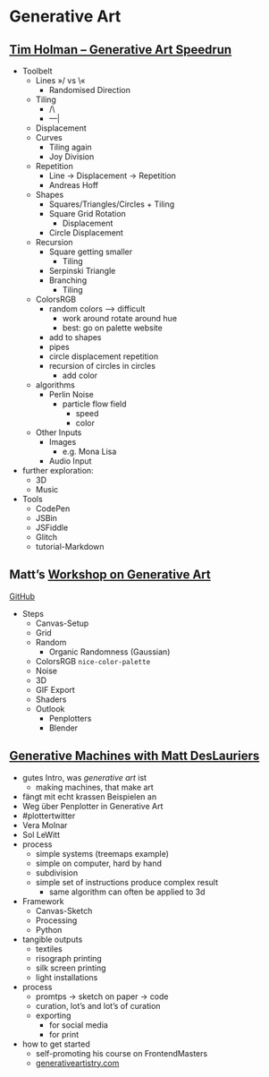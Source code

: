 # Generative Art

## [Tim Holman – Generative Art Speedrun](https://youtu.be/4Se0_w0ISYk)
- Toolbelt
    - Lines »/ vs \\«
        - Randomised Direction
    - Tiling
        - /\
        - —|
    - Displacement
    - Curves
        - Tiling again
        - Joy Division
    - Repetition
        - Line → Displacement → Repetition
        - Andreas Hoff
    - Shapes
        - Squares/Triangles/Circles + Tiling
        - Square Grid Rotation
            - Displacement
        - Circle Displacement
    - Recursion
        - Square getting smaller
            - Tiling
        - Serpinski Triangle
        - Branching
            - Tiling
    - ColorsRGB
        - random colors --> difficult
            - work around rotate around hue
            - best: go on palette website
        - add to shapes
        - pipes
        - circle displacement repetition
        - recursion of circles in circles
            - add color
    - algorithms
        - Perlin Noise
            - particle flow field
                - speed
                - color
    - Other Inputs
        - Images
            - e.g. Mona Lisa
        - Audio Input
- further exploration:
    - 3D
    - Music
- Tools
    - CodePen
    - JSBin
    - JSFiddle
    - Glitch
    - tutorial-Markdown

## Matt’s [Workshop on Generative Art](https://frontendmasters.com/courses/canvas-webgl/)
[GitHub](https://github.com/mattdesl/graphics-resources)

- Steps
    - Canvas-Setup
    - Grid
    - Random
        - Organic Randomness (Gaussian)
    - ColorsRGB `nice-color-palette`
    - Noise
    - 3D
    - GIF Export
    - Shaders
    - Outlook
        - Penplotters
        - Blender

## [Generative Machines with Matt DesLauriers](https://youtu.be/8Uo6zFwSO78)
- gutes Intro, was _generative art_ ist
    - making machines, that make art
- fängt mit echt krassen Beispielen an
- Weg über Penplotter in Generative Art
- #plottertwitter
- Vera Molnar
- Sol LeWitt
- process
    - simple systems (treemaps example)
    - simple on computer, hard by hand
    - subdivision
    - simple set of instructions produce complex result
        - same algorithm can often be applied to 3d
- Framework
    - Canvas-Sketch
    - Processing
    - Python
- tangible outputs
    - textiles
    - risograph printing
    - silk screen printing
    - light installations
- process
    - promtps → sketch on paper → code
    - curation, lot’s and lot’s of curation
    - exporting
        - for social media
        - for print
- how to get started
    - self-promoting his course on FrontendMasters
    - [generativeartistry.com]()